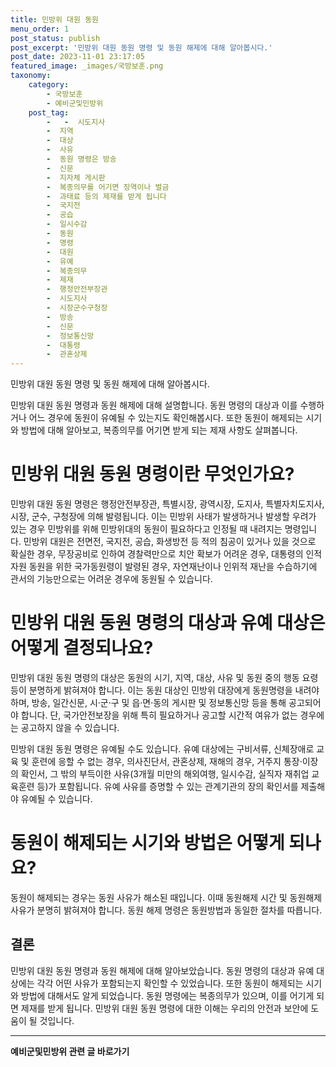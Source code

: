 ```yaml
---
title: 민방위 대원 동원 
menu_order: 1
post_status: publish
post_excerpt: '민방위 대원 동원 명령 및 동원 해제에 대해 알아봅시다.'
post_date: 2023-11-01 23:17:05
featured_image: _images/국방보훈.png
taxonomy:
    category:
        - 국방보훈
        - 예비군및민방위
    post_tag:
        -   -  시도지사
        -  지역
        -  대상
        -  사유
        -  동원 명령은 방송
        -  신문
        -  지자체 게시판
        -  복종의무를 어기면 징역이나 벌금
        -  과태료 등의 제재를 받게 됩니다
        -  국지전
        -  공습
        -  일시수감
        -  동원
        -  명령
        -  대원
        -  유예
        -  복종의무
        -  제재
        -  행정안전부장관
        -  시도지사
        -  시장군수구청장
        -  방송
        -  신문
        -  정보통신망
        -  대통령
        -  관혼상제
---
```


민방위 대원 동원 명령 및 동원 해제에 대해 알아봅시다.

민방위 대원 동원 명령과 동원 해제에 대해 설명합니다. 동원 명령의 대상과 이를 수행하거나 어느 경우에 동원이 유예될 수 있는지도 확인해봅시다. 또한 동원이 해제되는 시기와 방법에 대해 알아보고, 복종의무를 어기면 받게 되는 제재 사항도 살펴봅니다.

#   민방위 대원 동원 명령이란 무엇인가요?
민방위 대원 동원 명령은 행정안전부장관, 특별시장, 광역시장, 도지사, 특별자치도지사, 시장, 군수, 구청장에 의해 발령됩니다. 이는 민방위 사태가 발생하거나 발생할 우려가 있는 경우 민방위를 위해 민방위대의 동원이 필요하다고 인정될 때 내려지는 명령입니다. 민방위 대원은 전면전, 국지전, 공습, 화생방전 등 적의 침공이 있거나 있을 것으로 확실한 경우, 무장공비로 인하여 경찰력만으로 치안 확보가 어려운 경우, 대통령의 인적 자원 동원을 위한 국가동원령이 발령된 경우, 자연재난이나 인위적 재난을 수습하기에 관서의 기능만으로는 어려운 경우에 동원될 수 있습니다.

#   민방위 대원 동원 명령의 대상과 유예 대상은 어떻게 결정되나요?
민방위 대원 동원 명령의 대상은 동원의 시기, 지역, 대상, 사유 및 동원 중의 행동 요령 등이 분명하게 밝혀져야 합니다. 이는 동원 대상인 민방위 대장에게 동원명령을 내려야 하며, 방송, 일간신문, 시·군·구 및 읍·면·동의 게시판 및 정보통신망 등을 통해 공고되어야 합니다. 단, 국가안전보장을 위해 특히 필요하거나 공고할 시간적 여유가 없는 경우에는 공고하지 않을 수 있습니다.

민방위 대원 동원 명령은 유예될 수도 있습니다. 유예 대상에는 구비서류, 신체장애로 교육 및 훈련에 응할 수 없는 경우, 의사진단서, 관혼상제, 재해의 경우, 거주지 통장·이장의 확인서, 그 밖의 부득이한 사유(3개월 미만의 해외여행, 일시수감, 실직자 재취업 교육훈련 등)가 포함됩니다. 유예 사유를 증명할 수 있는 관계기관의 장의 확인서를 제출해야 유예될 수 있습니다.

#   동원이 해제되는 시기와 방법은 어떻게 되나요?
동원이 해제되는 경우는 동원 사유가 해소된 때입니다. 이때 동원해제 시간 및 동원해제 사유가 분명히 밝혀져야 합니다. 동원 해제 명령은 동원방법과 동일한 절차를 따릅니다.

## 결론

민방위 대원 동원 명령과 동원 해제에 대해 알아보았습니다. 동원 명령의 대상과 유예 대상에는 각각 어떤 사유가 포함되는지 확인할 수 있었습니다. 또한 동원이 해제되는 시기와 방법에 대해서도 알게 되었습니다. 동원 명령에는 복종의무가 있으며, 이를 어기게 되면 제재를 받게 됩니다. 민방위 대원 동원 명령에 대한 이해는 우리의 안전과 보안에 도움이 될 것입니다.
<!-- wp:separator -->
<hr class="wp-block-separator has-alpha-channel-opacity"/>
<!-- /wp:separator -->

<!-- wp:group {"backgroundColor":"base","layout":{"type":"constrained"}} -->
<div class="wp-block-group has-base-background-color has-background"><!-- wp:paragraph {"align":"center","fontSize":"medium"} -->
<p class="has-text-align-center has-large-font-size"><strong>예비군및민방위 관련 글 바로가기</strong></p>
<!-- /wp:paragraph -->


<!-- wp:latest-posts
{"categories":[{"id":9797,"count":19,"description":"","link":"https://uknowlaw.com/category/%ec%98%88%eb%b9%84%ea%b5%b0%eb%b0%8f%eb%af%bc%eb%b0%a9%ec%9c%84/","name":"예비군및민방위","slug":"예비군및민방위","taxonomy":"category","parent":0,"meta":[],"_links":{"self":[{"href":"https://uknowlaw.com/wp-json/wp/v2/categories/9797"}],"collection":[{"href":"https://uknowlaw.com/wp-json/wp/v2/categories"}],"about":[{"href":"https://uknowlaw.com/wp-json/wp/v2/taxonomies/category"}],"wp:post_type":[{"href":"https://uknowlaw.com/wp-json/wp/v2/posts?categories=9797"}],"curies":[{"name":"wp","href":"https://api.w.org/{rel}","templated":true}]}}]} /--></div>
<!-- /wp:group -->